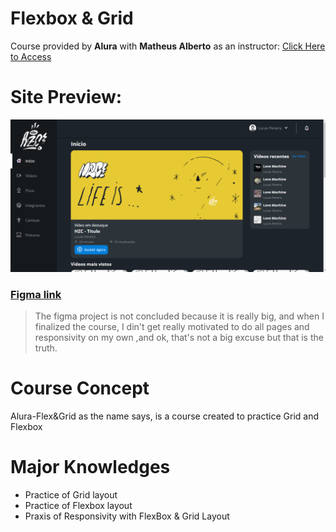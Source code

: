 # Flexbox & Grid

Course provided by **Alura** with **Matheus Alberto** as an instructor: <a href="https://cursos.alura.com.br/course/css-dispondo-elementos-flexbox-grid"> Click Here to Access </a>

# Site Preview:

![Site Preview Screenshot](screenshot.png)

### [Figma link](https://www.figma.com/file/ibWktwVpnog76rMYOdVhks/Dispondo-elementos-com-flexbox-e-grid?node-id=54%3A2358)

> The figma project is not concluded because it is really big, and when I finalized the 
> course, I din't get really motivated to do all pages and responsivity on my own
> ,and ok, that's not a big excuse but that is the truth.

# Course Concept

Alura-Flex&Grid as the name says, is a course created to practice Grid and Flexbox

# Major Knowledges 

- Practice of Grid layout 
- Practice of Flexbox layout 
- Praxis of Responsivity with FlexBox & Grid Layout

